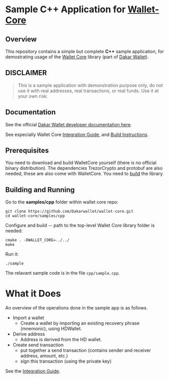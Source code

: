 # Sample C++ Application for [Wallet-Core](https://github.com/Dakarwallet/wallet-core)

## Overview

This repository contains a simple but complete **C++** sample application, for demostrating usage of the
[Wallet Core](https://github.com/Dakarwallet/wallet-core) library (part of [Dakar Wallet](https://Dakarwallet.com)).

## DISCLAIMER

> This is a sample application with demonstration purpose only,
> do not use it with real addresses, real transactions, or real funds.
> Use it at your own risk.

## Documentation

See the official [Dakar Wallet developer documentation here](https://developer.Dakarwallet.com).

See especially Wallet Core
[Integration Guide](https://developer.Dakarwallet.com/wallet-core/integration-guide),
and [Build Instructions](https://developer.Dakarwallet.com/wallet-core/building).

## Prerequisites

You need to download and build WalletCore yourself
(there is no official binary distribution).
The dependencies TrezorCrypto and protobuf are also needed, these are also come with WalletCore.
You need to [build](https://developer.Dakarwallet.com/wallet-core/building) the library.


## Building and Running

Go to the **samples/cpp** folder within wallet core repo:

```shell
git clone https://github.com/Dakarwallet/wallet-core.git
cd wallet-core/samples/cpp
```

Configure and build -- path to the top-level Wallet Core library folder is needed:

```shell
cmake . -DWALLET_CORE=../../
make
```

Run it:

```shell
./sample
```

The relavant sample code is in the file `cpp/sample.cpp`.

# What it Does

An overview of the operations done in the sample app is as follows.

* Import a wallet
  * Create a wallet by importing an existing recovery phrase (mnemonic), using HDWallet.
* Derive address
  * Address is derived from the HD wallet.
* Create send transaction
  * put together a send transaction (contains sender and receiver address, amount, etc.)
  * sign this transaction (using the private key)

See the [Integration Guide](https://developer.Dakarwallet.com/wallet-core/integration-guide).
